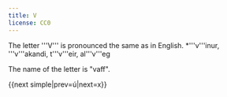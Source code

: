 ```yaml
---
title: V
license: CC0
---
```


The letter '''V''' is pronounced the same as in English.
*'''v'''inur, '''v'''akandi, t'''v'''eir, al'''v'''eg

The name of the letter is "vaff".

{{next simple|prev=ú|next=x}}